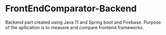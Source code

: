 # FrontEndComparator-Backend

Backend part created using Java 11 and Spring boot and Firebase. Purpose of the apllication is to meausre and compare frontend frameworks.